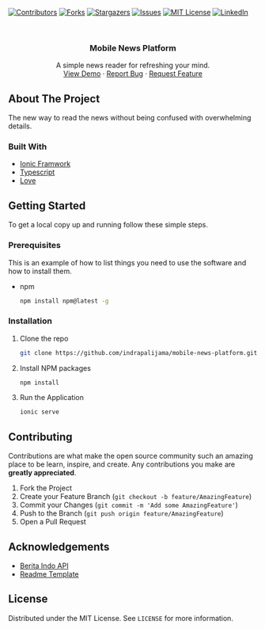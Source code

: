 [![Contributors][contributors-shield]][contributors-url]
[![Forks][forks-shield]][forks-url]
[![Stargazers][stars-shield]][stars-url]
[![Issues][issues-shield]][issues-url]
[![MIT License][license-shield]][license-url]
[![LinkedIn][linkedin-shield]][linkedin-url]



<!-- PROJECT LOGO to be added later-->
<br />
<p align="center">
<!--
  <a href="https://github.com/indrapalijama/mobile-news-platform">
    <img src="images/logo.png" alt="Logo" width="80" height="80">
  </a>
-->

  <h3 align="center">Mobile News Platform</h3>

  <p align="center">
    A simple news reader for refreshing your mind. 
    <br />
    <a href="https://github.com/indrapalijama/mobile-news-platform">View Demo</a>
    ·
    <a href="https://github.com/indrapalijama/mobile-news-platform/issues">Report Bug</a>
    ·
    <a href="https://github.com/indrapalijama/mobile-news-platform/issues">Request Feature</a>
  </p>
</p>



<!-- ABOUT THE PROJECT -->
## About The Project
The new way to read the news without being confused with overwhelming details.


### Built With

* [Ionic Framwork](https://github.com/ionic-team/ionic-framework)
* [Typescript](https://github.com/microsoft/TypeScript)
* [Love](https://www.youtube.com/watch?v=dQw4w9WgXcQ)



<!-- GETTING STARTED -->
## Getting Started

To get a local copy up and running follow these simple steps.

### Prerequisites

This is an example of how to list things you need to use the software and how to install them.
* npm
  ```sh
  npm install npm@latest -g
  ```

### Installation

1. Clone the repo
   ```sh
   git clone https://github.com/indrapalijama/mobile-news-platform.git
   ```
2. Install NPM packages
   ```sh
   npm install
   ```
3. Run the Application
   ```sh
   ionic serve
   ```



<!-- CONTRIBUTING -->
## Contributing

Contributions are what make the open source community such an amazing place to be learn, inspire, and create. Any contributions you make are **greatly appreciated**.

1. Fork the Project
2. Create your Feature Branch (`git checkout -b feature/AmazingFeature`)
3. Commit your Changes (`git commit -m 'Add some AmazingFeature'`)
4. Push to the Branch (`git push origin feature/AmazingFeature`)
5. Open a Pull Request


<!-- ACKNOWLEDGEMENTS -->
## Acknowledgements

* [Berita Indo API](https://github.com/satyawikananda/berita-indo-api)
* [Readme Template](https://github.com/othneildrew/Best-README-Template)


<!-- LICENSE -->
## License

Distributed under the MIT License. See `LICENSE` for more information.


<!-- MARKDOWN LINKS & IMAGES -->
<!-- https://www.markdownguide.org/basic-syntax/#reference-style-links -->
[contributors-shield]: https://img.shields.io/github/contributors/indrapalijama/mobile-news-platform.svg?style=for-the-badge
[contributors-url]: https://github.com/indrapalijama/mobile-news-platform/graphs/contributors
[forks-shield]: https://img.shields.io/github/forks/indrapalijama/mobile-news-platform.svg?style=for-the-badge
[forks-url]: https://github.com/indrapalijama/mobile-news-platform/network/members
[stars-shield]: https://img.shields.io/github/stars/indrapalijama/mobile-news-platform.svg?style=for-the-badge
[stars-url]: https://github.com/indrapalijama/mobile-news-platform/stargazers
[issues-shield]: https://img.shields.io/github/issues/indrapalijama/mobile-news-platform.svg?style=for-the-badge
[issues-url]: https://github.com/indrapalijama/mobile-news-platform/issues
[license-shield]: https://img.shields.io/github/license/indrapalijama/mobile-news-platform.svg?style=for-the-badge
[license-url]: https://github.com/indrapalijama/mobile-news-platform/blob/master/LICENSE.txt
[linkedin-shield]: https://img.shields.io/badge/-LinkedIn-black.svg?style=for-the-badge&logo=linkedin&colorB=555
[linkedin-url]: https://linkedin.com/in/indrapalijama
